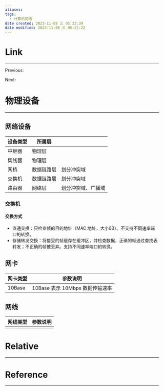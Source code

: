 ```yaml
---
aliases: 
tags:
  - 计算机网络
date created: 2023-11-08 三 05:33:39
date modified: 2023-11-08 三 05:57:22
---
```


# Link

---
Previous:

Next:

# 物理设备

---

## 网络设备

| 设备类型 | 所属层     |                    |
| -------- | ---------- | ------------------ |
| 中继器   | 物理层     |                    |
| 集线器   | 物理层     |                    |
| 网桥     | 数据链路层 | 划分冲突域         |
| 交换机   | 数据链路层 | 划分冲突域         |
| 路由器   | 网络层     | 划分冲突域、广播域 |

### 交换机

#### 交换方式

- 直通交换：只检查帧的目的地址（MAC 地址，大小6B）。不支持不同速率端口的转换。
- 存储转发交换：将接受的帧缓存在缓冲区，并检查数据，正确的帧通过查找表转发；不正确的帧被丢弃。支持不同速率端口的转换。

## 网卡

| 网卡类型 | 参数说明 |
| -------- | -------- |
| 10Base   | 10Base 表示 10Mbps 数据传输速率         |

## 网线

| 网线类型 | 参数说明 |
| -------- | -------- |
|          |          |

# Relative

---

# Reference

---
